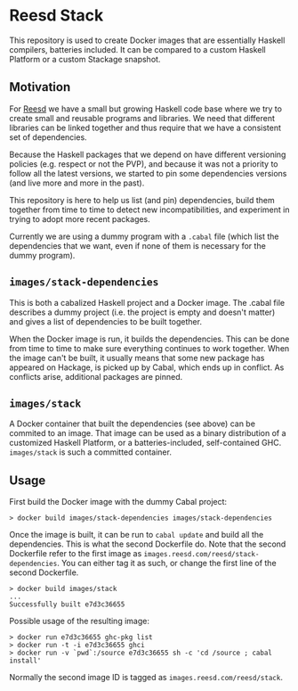 # Reesd Stack

This repository is used to create Docker images that are essentially Haskell
compilers, batteries included. It can be compared to a custom Haskell Platform
or a custom Stackage snapshot.

## Motivation

For [Reesd](https://reesd.com) we have a small but growing Haskell code base
where we try to create small and reusable programs and libraries. We need that
different libraries can be linked together and thus require that we have a
consistent set of dependencies.

Because the Haskell packages that we depend on have different versioning
policies (e.g. respect or not the PVP), and because it was not a priority to
follow all the latest versions, we started to pin some dependencies versions
(and live more and more in the past).

This repository is here to help us list (and pin) dependencies, build them
together from time to time to detect new incompatibilities, and experiment in
trying to adopt more recent packages.

Currently we are using a dummy program with a `.cabal` file (which list the
dependencies that we want, even if none of them is necessary for the dummy
program).

## `images/stack-dependencies`

This is both a cabalized Haskell project and a Docker image. The .cabal file
describes a dummy project (i.e. the project is empty and doesn't matter) and
gives a list of dependencies to be built together.

When the Docker image is run, it builds the dependencies. This can be done
from time to time to make sure everything continues to work together. When the
image can't be built, it usually means that some new package has appeared on
Hackage, is picked up by Cabal, which ends up in conflict. As conflicts arise,
additional packages are pinned.

## `images/stack`

A Docker container that built the dependencies (see above) can be commited to
an image. That image can be used as a binary distribution of a customized
Haskell Platform, or a batteries-included, self-contained GHC. `images/stack`
is such a committed container.

## Usage

First build the Docker image with the dummy Cabal project:

    > docker build images/stack-dependencies images/stack-dependencies

Once the image is built, it can be run to `cabal update` and build all the
dependencies. This is what the second Dockerfile do. Note that the second
Dockerfile refer to the first image as
`images.reesd.com/reesd/stack-dependencies`. You can either tag it as such, or
change the first line of the second Dockerfile.

    > docker build images/stack
    ...
    Successfully built e7d3c36655

Possible usage of the resulting image:

    > docker run e7d3c36655 ghc-pkg list
    > docker run -t -i e7d3c36655 ghci
    > docker run -v `pwd`:/source e7d3c36655 sh -c 'cd /source ; cabal install'

Normally the second image ID is tagged as `images.reesd.com/reesd/stack`.
